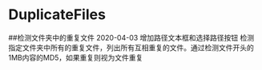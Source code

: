 # DuplicateFiles
##检测文件夹中的重复文件
2020-04-03 增加路径文本框和选择路径按钮
检测指定文件夹中所有的重复文件，列出所有互相重复的文件。通过检测文件开头的1MB内容的MD5，如果重复则视为文件重复